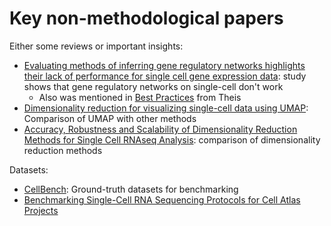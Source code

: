 # Key non-methodological papers

Either some reviews or important insights:

- [Evaluating methods of inferring gene regulatory networks highlights their lack of performance for single cell gene expression data](https://bmcbioinformatics.biomedcentral.com/articles/10.1186/s12859-018-2217-z): study shows that gene regulatory networks on single-cell don't work
  - Also was mentioned in [Best Practices](https://www.embopress.org/doi/full/10.15252/msb.20188746) from Theis
- [Dimensionality reduction for visualizing single-cell data using UMAP](https://www.nature.com/articles/nbt.4314): Comparison of UMAP with other methods
- [Accuracy, Robustness and Scalability of Dimensionality Reduction Methods for Single Cell RNAseq Analysis](https://doi.org/10.1101/641142): comparison of dimensionality reduction methods

Datasets:

- [CellBench](https://www.nature.com/articles/s41592-019-0425-8): Ground-truth datasets for benchmarking
- [Benchmarking Single-Cell RNA Sequencing Protocols for Cell Atlas Projects](https://www.biorxiv.org/content/10.1101/630087v1)
